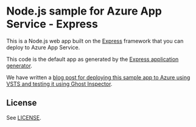 # Node.js sample for Azure App Service - Express

This is a Node.js web app built on the [Express](http://expressjs.com/) framework that you can deploy 
to Azure App Service. 

This code is the default app as generated by the 
[Express application generator](https://www.npmjs.com/package/express-generator).

We have written a [blog post for deploying this sample app to Azure using VSTS and testing it
using Ghost Inspector](https://ghostinspector.com/blog/deploy-and-test-your-app-with-vsts-azure-ghost-inspector/).

## License

See [LICENSE](LICENSE).
